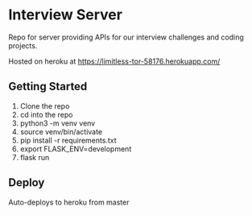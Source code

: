 # Interview Server
Repo for server providing APIs for our interview challenges and coding projects.

Hosted on heroku at https://limitless-tor-58176.herokuapp.com/

## Getting Started
1. Clone the repo
2. cd into the repo
3. python3 -m venv venv
4. source venv/bin/activate
5. pip install -r requirements.txt
6. export FLASK_ENV=development
7. flask run

## Deploy
Auto-deploys to heroku from master
